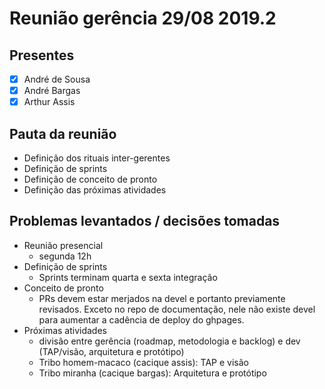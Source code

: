 # Reunião gerência 29/08 2019.2

## Presentes

- [x] André de Sousa
- [x] André Bargas
- [x] Arthur Assis

## Pauta da reunião

- Definição dos rituais inter-gerentes
- Definição de sprints
- Definição de conceito de pronto
- Definição das próximas atividades

## Problemas levantados / decisões tomadas

- Reunião presencial
  - segunda 12h
- Definição de sprints
  - Sprints terminam quarta e sexta integração
- Conceito de pronto
  - PRs devem estar merjados na devel e portanto previamente revisados. Exceto no repo de documentação, nele não existe devel para aumentar a cadência de deploy do ghpages.
- Próximas atividades
  - divisão entre gerência (roadmap, metodologia e backlog) e dev (TAP/visão, arquitetura e protótipo)
  - Tribo homem-macaco (cacique assis): TAP e visão
  - Tribo miranha (cacique bargas): Arquitetura e protótipo

